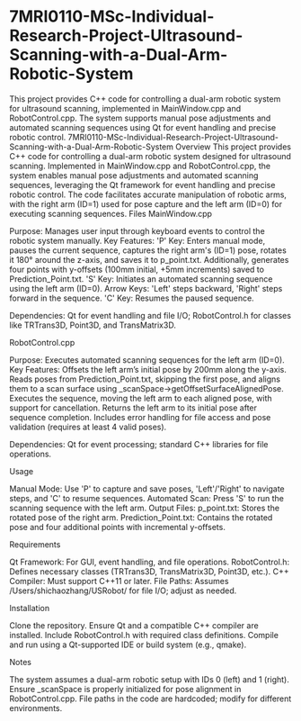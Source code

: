 # 7MRI0110-MSc-Individual-Research-Project-Ultrasound-Scanning-with-a-Dual-Arm-Robotic-System
This project provides C++ code for controlling a dual-arm robotic system for ultrasound scanning, implemented in MainWindow.cpp and RobotControl.cpp. The system supports manual pose adjustments and automated scanning sequences using Qt for event handling and precise robotic control.
7MRI0110-MSc-Individual-Research-Project-Ultrasound-Scanning-with-a-Dual-Arm-Robotic-System
Overview
This project provides C++ code for controlling a dual-arm robotic system designed for ultrasound scanning. Implemented in MainWindow.cpp and RobotControl.cpp, the system enables manual pose adjustments and automated scanning sequences, leveraging the Qt framework for event handling and precise robotic control. The code facilitates accurate manipulation of robotic arms, with the right arm (ID=1) used for pose capture and the left arm (ID=0) for executing scanning sequences.
Files
MainWindow.cpp

Purpose: Manages user input through keyboard events to control the robotic system manually.
Key Features:
'P' Key: Enters manual mode, pauses the current sequence, captures the right arm's (ID=1) pose, rotates it 180° around the z-axis, and saves it to p_point.txt. Additionally, generates four points with y-offsets (100mm initial, +5mm increments) saved to Prediction_Point.txt.
'S' Key: Initiates an automated scanning sequence using the left arm (ID=0).
Arrow Keys: 'Left' steps backward, 'Right' steps forward in the sequence.
'C' Key: Resumes the paused sequence.


Dependencies: Qt for event handling and file I/O; RobotControl.h for classes like TRTrans3D, Point3D, and TransMatrix3D.

RobotControl.cpp

Purpose: Executes automated scanning sequences for the left arm (ID=0).
Key Features:
Offsets the left arm’s initial pose by 200mm along the y-axis.
Reads poses from Prediction_Point.txt, skipping the first pose, and aligns them to a scan surface using _scanSpace->getOffsetSurfaceAlignedPose.
Executes the sequence, moving the left arm to each aligned pose, with support for cancellation.
Returns the left arm to its initial pose after sequence completion.
Includes error handling for file access and pose validation (requires at least 4 valid poses).


Dependencies: Qt for event processing; standard C++ libraries for file operations.

Usage

Manual Mode: Use 'P' to capture and save poses, 'Left'/'Right' to navigate steps, and 'C' to resume sequences.
Automated Scan: Press 'S' to run the scanning sequence with the left arm.
Output Files:
p_point.txt: Stores the rotated pose of the right arm.
Prediction_Point.txt: Contains the rotated pose and four additional points with incremental y-offsets.



Requirements

Qt Framework: For GUI, event handling, and file operations.
RobotControl.h: Defines necessary classes (TRTrans3D, TransMatrix3D, Point3D, etc.).
C++ Compiler: Must support C++11 or later.
File Paths: Assumes /Users/shichaozhang/USRobot/ for file I/O; adjust as needed.

Installation

Clone the repository.
Ensure Qt and a compatible C++ compiler are installed.
Include RobotControl.h with required class definitions.
Compile and run using a Qt-supported IDE or build system (e.g., qmake).

Notes

The system assumes a dual-arm robotic setup with IDs 0 (left) and 1 (right).
Ensure _scanSpace is properly initialized for pose alignment in RobotControl.cpp.
File paths in the code are hardcoded; modify for different environments.
